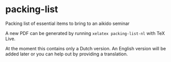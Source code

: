 packing-list
============

Packing list of essential items to bring to an aikido seminar

A new PDF can be generated by running `xelatex packing-list-nl` with TeX Live.

At the moment this contains only a Dutch version. An English version will be added later or you can help out by providing a translation.
